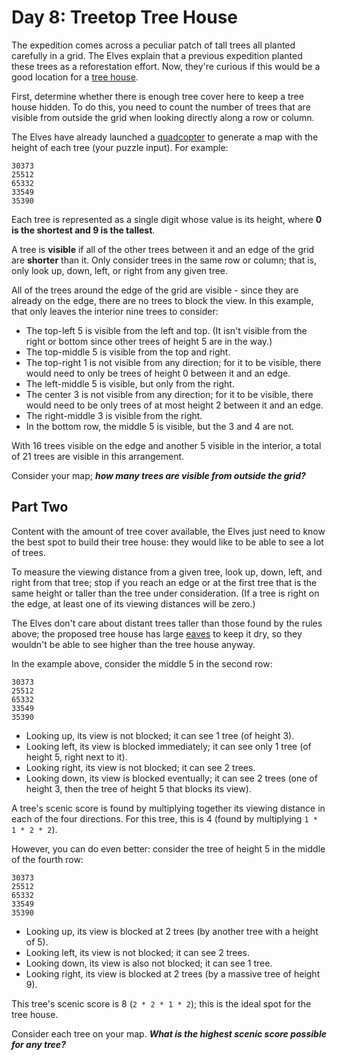 
# Day 8: Treetop Tree House 

The expedition comes across a peculiar patch of tall trees 
all planted carefully in a grid. 
The Elves explain that a previous expedition 
planted these trees as a reforestation effort. 
Now, they're curious if this would be a good location for 
a [tree house](https://en.wikipedia.org/wiki/Tree_house).

First, determine whether there is enough tree cover here 
to keep a tree house hidden. 
To do this, you need to count the number of trees 
that are visible from outside the grid 
when looking directly along a row or column.

The Elves have already launched 
a [quadcopter](https://en.wikipedia.org/wiki/Quadcopter)
to generate a map with the height of each tree (your puzzle input). For example:

```
30373
25512
65332
33549
35390
```

Each tree is represented as a single digit 
whose value is its height, 
where **0 is the shortest and 9 is the tallest**.

A tree is **visible** if all of the other trees 
between it and an edge of the grid 
are **shorter** than it. 
Only consider trees in the same row or column; 
that is, only look up, down, left, or right from any given tree.

All of the trees around the edge of the grid are visible - 
since they are already on the edge, 
there are no trees to block the view. 
In this example, that only leaves the interior nine trees to consider:

- The top-left 5 is visible from the left and top. 
(It isn't visible from the right or bottom 
since other trees of height 5 are in the way.)
- The top-middle 5 is visible from the top and right.
- The top-right 1 is not visible from any direction; 
for it to be visible, there would need to only be 
trees of height 0 between it and an edge.
- The left-middle 5 is visible, but only from the right.
- The center 3 is not visible from any direction; 
for it to be visible, there would need to be only 
trees of at most height 2 between it and an edge.
- The right-middle 3 is visible from the right.
- In the bottom row, the middle 5 is visible, 
but the 3 and 4 are not.

With 16 trees visible on the edge 
and another 5 visible in the interior, 
a total of 21 trees are visible in this arrangement.

Consider your map; **_how many trees are visible from outside the grid?_**


## Part Two 

Content with the amount of tree cover available, 
the Elves just need to know the best spot 
to build their tree house: 
they would like to be able to see a lot of trees.

To measure the viewing distance from a given tree, 
look up, down, left, and right from that tree; 
stop if you reach an edge 
or at the first tree that is the same height or taller 
than the tree under consideration. 
(If a tree is right on the edge, 
at least one of its viewing distances will be zero.)

The Elves don't care about distant trees 
taller than those found by the rules above; 
the proposed tree house has large 
[eaves](https://en.wikipedia.org/wiki/Eaves) 
to keep it dry, 
so they wouldn't be able to see higher than the tree house anyway.

In the example above, consider the middle 5 in the second row:

```
30373
25512
65332
33549
35390
```

- Looking up, its view is not blocked; 
it can see 1 tree (of height 3).
- Looking left, its view is blocked immediately; 
it can see only 1 tree (of height 5, right next to it).
- Looking right, its view is not blocked; 
it can see 2 trees.
- Looking down, its view is blocked eventually; 
it can see 2 trees 
(one of height 3, then the tree of height 5 that blocks its view).

A tree's scenic score is found by multiplying together 
its viewing distance in each of the four directions. 
For this tree, this is 4 (found by multiplying `1 * 1 * 2 * 2`).

However, you can do even better: 
consider the tree of height 5 in the middle of the fourth row:

```
30373
25512
65332
33549
35390
```

- Looking up, its view is blocked at 2 trees 
(by another tree with a height of 5).
- Looking left, its view is not blocked; 
it can see 2 trees.
- Looking down, its view is also not blocked; 
it can see 1 tree.
- Looking right, its view is blocked at 2 trees 
(by a massive tree of height 9).

This tree's scenic score is 8 (`2 * 2 * 1 * 2`); 
this is the ideal spot for the tree house.

Consider each tree on your map. 
**_What is the highest scenic score possible for any tree?_**
